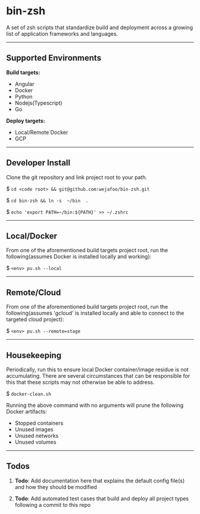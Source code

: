 # bin-zsh

A set of zsh scripts that standardize build and deployment across a growing list of application frameworks and languages. 

----

## Supported Environments

**Build targets:**
- Angular
- Docker
- Python
- Nodejs(Typescript)
- Go

**Deploy targets:**
- Local/Remote Docker 
- GCP

----

## Developer Install

Clone the git repository and link project root to your path.

$  `cd <code root> && git@github.com:wejafoo/bin-zsh.git`

$  `cd bin-zsh && ln -s  ~/bin  .`

$   `echo 'export PATH=~/bin:${PATH}' >> ~/.zshrc`
    

----

## Local/Docker

From one of the aforementioned build targets project root, run the following(assumes Docker is installed locally and working):

$   `<env> pu.sh --local`


----

## Remote/Cloud

From one of the aforementioned build targets project root, run the following(assumes 'gcloud' is installed locally and able to connect to the targeted cloud project):

$   `<env> pu.sh --remote=stage`

----

## Housekeeping

Periodically, run this to ensure local Docker container/image residue is not accumulating.  There are several circumstances that can be responsible for this that these scripts may
not otherwise be able to address.

$ `docker-clean.sh`

Running the above command with no arguments will prune the following Docker artifacts:
- Stopped containers
- Unused images
- Unused networks
- Unused volumes

----

## Todos

1. **Todo**: Add documentation here that explains the default config file(s) and how they should be modified

1. **Todo**: Add automated test cases that build and deploy all project types following a commit to this repo
